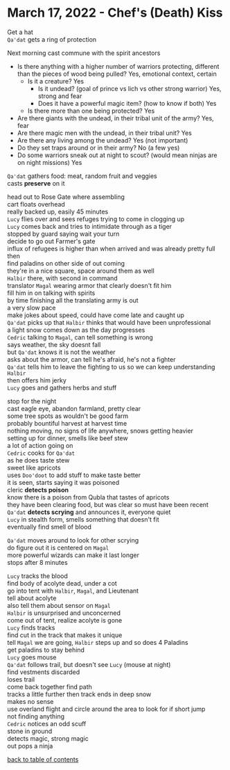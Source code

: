 # March 17, 2022 - Chef's (Death) Kiss

Get a hat  
`Qa'dat` gets a ring of protection  

Next morning cast commune with the spirit ancestors  
- Is there anything with a higher number of warriors protecting, different than the pieces of wood being pulled? Yes, emotional context, certain
    - Is it a creature? Yes
        - Is it undead? (goal of prince vs lich vs other strong warrior) Yes, strong and fear
        - Does it have a powerful magic item? (how to know if both) Yes
    - Is there more than one being protected? Yes
- Are there giants with the undead, in their tribal unit of the army? Yes, fear
- Are there magic men with the undead, in their tribal unit? Yes
- Are there any living among the undead? Yes (not important)
- Do they set traps around or in their army? No (a few yes) 
- Do some warriors sneak out at night to scout? (would mean ninjas are on night missions) Yes  

`Qa'dat` gathers food: meat, random fruit and veggies  
casts **preserve** on it  

head out to Rose Gate where assembling  
cart floats overhead  
really backed up, easily 45 minutes  
`Lucy` flies over and sees refuges trying to come in clogging up  
`Lucy` comes back and tries to intimidate through as a tiger  
stopped by guard saying wait your turn  
decide to go out Farmer's gate  
influx of refugees is higher than when arrived and was already pretty full then  
find paladins on other side of out coming  
they're in a nice square, space around them as well  
`Halbir` there, with second in command  
translator `Magal` wearing armor that clearly doesn't fit him  
fill him in on talking with spirits  
by time finishing all the translating army is out  
a very slow pace  
make jokes about speed, could have come late and caught up  
`Qa'dat` picks up that `Halbir` thinks that would have been unprofessional  
a light snow comes down as the day progresses  
`Cedric` talking to `Magal`, can tell something is wrong  
says weather, the sky doesnt fall   
but `Qa'dat` knows it is not the weather  
asks about the armor, can tell he's afraid, he's not a fighter  
`Qa'dat` tells him to leave the fighting to us so we can keep understanding `Halbir`  
then offers him jerky  
`Lucy` goes and gathers herbs and stuff  

stop for the night  
cast eagle eye, abandon farmland, pretty clear  
some tree spots as wouldn't be good farm  
probably bountiful harvest at harvest time  
nothing moving, no signs of life anywhere, snows getting heavier  
setting up for dinner, smells like beef stew  
a lot of action going on  
`Cedric` cooks for `Qa'dat`  
as he does taste stew  
sweet like apricots  
uses `Doo'doot` to add stuff to make taste better  
it is seen, starts saying it was poisoned  
cleric **detects poison**  
know there is a poison from Qubla that tastes of apricots  
they have been clearing food, but was clear so must have been recent  
`Qa'dat` **detects scrying** and announces it, everyone quiet  
`Lucy` in stealth form, smells something that doesn't fit  
eventually find smell of blood  

`Qa'dat` moves around to look for other scrying  
do figure out it is centered on `Magal`  
more powerful wizards can make it last longer   
stops after 8 minutes  

`Lucy` tracks the blood  
find body of acolyte dead, under a cot  
go into tent with `Halbir`, `Magal`, and Lieutenant  
tell about acolyte  
also tell them about sensor on `Magal`  
`Halbir` is unsurprised and unconcerned  
come out of tent, realize acolyte is gone  
`Lucy` finds tracks  
find cut in the track that makes it unique  
tell `Magal` we are going, `Halbir` steps up and so does 4 Paladins  
get paladins to stay behind  
`Lucy` goes mouse  
`Qa'dat` follows trail, but doesn't see `Lucy` (mouse at night)  
find vestments discarded  
loses trail  
come back together find path  
tracks a little further then track ends in deep snow  
makes no sense  
use overland flight and circle around the area to look for if short jump  
not finding anything  
`Cedric` notices an odd scuff  
stone in ground  
detects magic, strong magic  
out pops a ninja  

[back to table of contents](/sessions/README.md)
